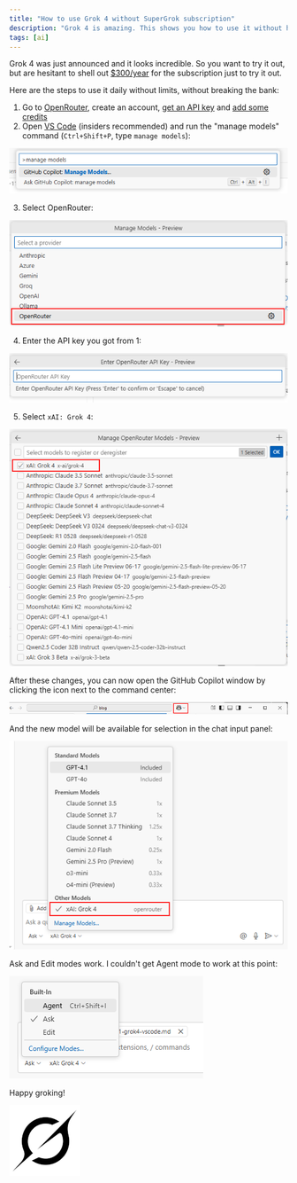 ```yaml
---
title: "How to use Grok 4 without SuperGrok subscription"
description: "Grok 4 is amazing. This shows you how to use it without having to pay the $300/year subscription."
tags: [ai]
---
```


Grok 4 was just announced and it looks incredible. So you want to try it out, but are hesitant to 
shell out [$300/year](https://grok.com/#subscribe) for the subscription just to try it out.

Here are the steps to use it daily without limits, without breaking the bank:

1. Go to [OpenRouter](https://openrouter.ai/), create an account, [get an API key](https://openrouter.ai/settings/keys) 
   and [add some credits](https://openrouter.ai/settings/credits)
2. Open [VS Code](https://code.visualstudio.com/insiders) (insiders recommended) and run the "manage models" command (`Ctrl+Shift+P`, type `manage models`):

![manage models UI](https://raw.githubusercontent.com/kzu/kzu.github.io/main/img/grok4-managemodels.png)

3. Select OpenRouter:

![OpenRouter selection](https://raw.githubusercontent.com/kzu/kzu.github.io/main/img/grok4-provider.png)

4. Enter the API key you got from 1:

![OpenRouter API Key](https://raw.githubusercontent.com/kzu/kzu.github.io/main/img/grok4-openrouterkey.png)

5. Select `xAI: Grok 4`:

![Grok 4 model](https://raw.githubusercontent.com/kzu/kzu.github.io/main/img/grok4-openrouter.png)

After these changes, you can now open the GitHub Copilot window by clicking the icon next to the command center:

![open copilot button](https://raw.githubusercontent.com/kzu/kzu.github.io/main/img/grok4-opencopilot.png)

And the new model will be available for selection in the chat input panel:

![open copilot button](https://raw.githubusercontent.com/kzu/kzu.github.io/main/img/grok4-copilotmodel.png)

Ask and Edit modes work. I couldn't get Agent mode to work at this point:

![chat modes](https://raw.githubusercontent.com/kzu/kzu.github.io/main/img/grok4-chatmodes.png)

Happy groking!

![grok](https://raw.githubusercontent.com/kzu/kzu.github.io/main/img/grok.png)

